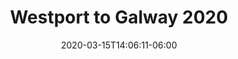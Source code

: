 ---
title: "Westport to Galway 2020"
date: 2020-03-15T14:06:11-06:00
resources:
- link: 1003820
  type: komoot
- src: westport-to-galway-2020/train.jpg
  type: image
  # alt: Cat in the grass
  # phototitle: Grass cat
  # description: This cat stalks through the grass
- src: westport-to-galway-2020/train-2.jpg
  type: image
- link: 3894190817/embed/467ea7d7e67b1028042de27effd1da410e9c8ece
  type: strava
- src: westport-to-galway-2020/westport.jpg
  type: image
- src: westport-to-galway-2020/westport-2.jpg
  type: image
- src: westport-to-galway-2020/day-1-9.jpg
  type: image
- src: westport-to-galway-2020/day-1-8.jpg
  type: image
- src: westport-to-galway-2020/day-1-10.jpg
  type: image
- src: westport-to-galway-2020/day-1-7.jpg
  type: image
- src: westport-to-galway-2020/day-1-5.jpg
  type: image
- src: westport-to-galway-2020/day-1-4.jpg
  type: image
- src: westport-to-galway-2020/day-1-1.jpg
  type: image
- src: westport-to-galway-2020/day-1-3.jpg
  type: image
- src: westport-to-galway-2020/day-1-2.jpg
  type: image
- src: westport-to-galway-2020/doo-lough.jpg
  type: image
- src: westport-to-galway-2020/doo-lough-3.jpg
  type: image
- src: westport-to-galway-2020/doo-lough-2.jpg
  type: image
- link: 3897891815/embed/f5cee2fe435146ce860da2a3a5004e7e92276299
  type: strava
- src: westport-to-galway-2020/day-2-2.jpg
  type: image
- src: westport-to-galway-2020/day-2-1.jpg
  type: image
- src: westport-to-galway-2020/kylemore-abbey.jpg
  type: image
- src: westport-to-galway-2020/Letterfrack.jpg
  type: image
- link: 3903084814/embed/43c5a7ec6b296015f74d21f815aa0b9716ad66ae
  type: strava
- src: westport-to-galway-2020/roundstone-2.jpg
  type: image
- src: westport-to-galway-2020/day-3-4.jpg
  type: image
- src: westport-to-galway-2020/dogs-beach.jpg
  type: image
- src: westport-to-galway-2020/dogs-beach-2.jpg
  type: image
- src: westport-to-galway-2020/day-3-1.jpg
  type: image
- src: westport-to-galway-2020/dogs-beach-3.jpg
  type: image
- link: 3904189886/embed/3d2b644ffe3e05a55c2752d5e04a02fcaa00d0a4
  type: strava
- src: westport-to-galway-2020/roundstone.jpg
  type: image
- link: 3908442389/embed/96fa6603b2a8111818f0e7017ab7ecded9c9105e
  type: strava
- src: westport-to-galway-2020/day-4-3.jpg
  type: image
- src: westport-to-galway-2020/day-4.jpg
  type: image
- src: westport-to-galway-2020/day-4-1.jpg
  type: image
- src: westport-to-galway-2020/day-4-5.jpg
  type: image
- src: westport-to-galway-2020/day-4-6.jpg
  type: image
- src: westport-to-galway-2020/day-4-7.jpg
  type: image
- src: westport-to-galway-2020/day-4-2.jpg
  type: image
- link: 3912451360/embed/65d5a4befb89089d23a7ef860fe1454a7af55403
  type: strava
- src: westport-to-galway-2020/day-5-3.jpg
  type: image
- src: westport-to-galway-2020/day-5-1.jpg
  type: image
- src: westport-to-galway-2020/day-5-7.jpg
  type: image
- src: westport-to-galway-2020/day-5-4.jpg
  type: image
- src: westport-to-galway-2020/day-5-.jpg
  type: image

---